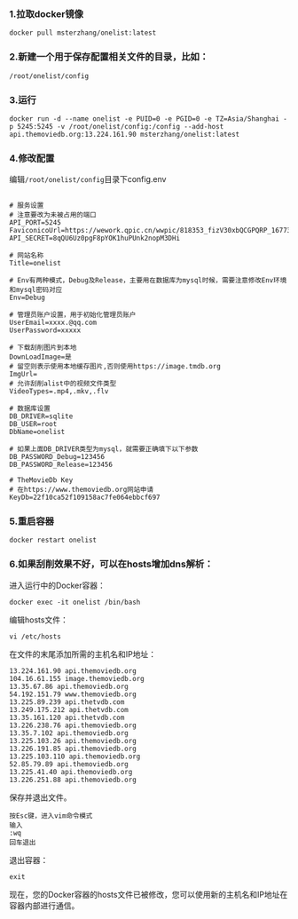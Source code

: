 ### 1.拉取docker镜像
```
docker pull msterzhang/onelist:latest
```

### 2.新建一个用于保存配置相关文件的目录，比如：
```
/root/onelist/config
```

### 3.运行
```
docker run -d --name onelist -e PUID=0 -e PGID=0 -e TZ=Asia/Shanghai -p 5245:5245 -v /root/onelist/config:/config --add-host api.themoviedb.org:13.224.161.90 msterzhang/onelist:latest
```

### 4.修改配置
编辑`/root/onelist/config`目录下config.env
```

# 服务设置
# 注意要改为未被占用的端口
API_PORT=5245
FaviconicoUrl=https://wework.qpic.cn/wwpic/818353_fizV30xbQCGPQRP_1677394564/0
API_SECRET=8qQU6Uz0pgF8pYOK1huPUnk2nopM3DHi

# 网站名称
Title=onelist

# Env有两种模式，Debug及Release，主要用在数据库为mysql时候，需要注意修改Env环境和mysql密码对应
Env=Debug

# 管理员账户设置，用于初始化管理员账户
UserEmail=xxxx.@qq.com
UserPassword=xxxxx

# 下载刮削图片到本地
DownLoadImage=是
# 留空则表示使用本地缓存图片,否则使用https://image.tmdb.org
ImgUrl=
# 允许刮削alist中的视频文件类型
VideoTypes=.mp4,.mkv,.flv

# 数据库设置
DB_DRIVER=sqlite
DB_USER=root
DbName=onelist

# 如果上面DB_DRIVER类型为mysql，就需要正确填下以下参数
DB_PASSWORD_Debug=123456
DB_PASSWORD_Release=123456

# TheMovieDb Key
# 在https://www.themoviedb.org网站申请
KeyDb=22f10ca52f109158ac7fe064ebbcf697
```
### 5.重启容器
```
docker restart onelist
```
### 6.如果刮削效果不好，可以在hosts增加dns解析：

进入运行中的Docker容器：
```
docker exec -it onelist /bin/bash
```
编辑hosts文件：
```
vi /etc/hosts
```
在文件的末尾添加所需的主机名和IP地址：
```
13.224.161.90 api.themoviedb.org
104.16.61.155 image.themoviedb.org
13.35.67.86 api.themoviedb.org
54.192.151.79 www.themoviedb.org
13.225.89.239 api.thetvdb.com
13.249.175.212 api.thetvdb.com
13.35.161.120 api.thetvdb.com
13.226.238.76 api.themoviedb.org
13.35.7.102 api.themoviedb.org
13.225.103.26 api.themoviedb.org
13.226.191.85 api.themoviedb.org
13.225.103.110 api.themoviedb.org
52.85.79.89 api.themoviedb.org
13.225.41.40 api.themoviedb.org
13.226.251.88 api.themoviedb.org
```
保存并退出文件。
```
按Esc键，进入vim命令模式
输入
:wq
回车退出
```
退出容器：
```
exit
```
现在，您的Docker容器的hosts文件已被修改，您可以使用新的主机名和IP地址在容器内部进行通信。